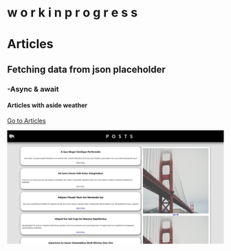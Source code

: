 # w o r k   i n   p r o g r e s s  
# Articles
## Fetching data from json placeholder
### -Async & await
#### Articles with aside weather

[Go to Articles](https://jozef-wolf.github.io/articles/)

![](articles.JPG)
